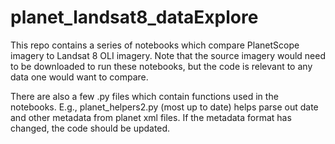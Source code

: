 # planet_landsat8_dataExplore
This repo contains a series of notebooks which compare PlanetScope imagery to Landsat 8 OLI imagery. Note that the source imagery would need to be downloaded to run these notebooks, but the code is relevant to any data one would want to compare.

There are also a few .py files which contain functions used in the notebooks. E.g., planet_helpers2.py (most up to date) helps parse out date and other metadata from planet xml files. If the metadata format has changed, the code should be updated.
